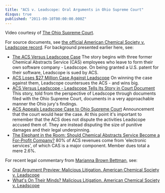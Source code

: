 ```yaml
---
title: "ACS v. Leadscope: Oral Arguments in Ohio Supreme Court"
disqus: true
published: "2011-09-10T00:00:00.000Z"
---
```


Video courtesy of [The Ohio Supreme Court](http://www.supremecourtofohiomedialibrary.org/Media.aspx?fileId=132663).

For source documents, see [the official American Chemical Society v. Leadscope record](http://www.supremecourt.ohio.gov/Clerk/ecms/resultsbycasenumber.asp?year=2010&number=1335). For background presented earlier here, see:

-  [The ACS Versus Leadscope Case](http://depth-first.com/articles/2010/11/03/the-acs-versus-leadscope-case/) The story begins with three former Chemical Abstracts Service (CAS) employees who leave to form their own software company - Leadscope. On being granted a U.S. patent for their software, Leadscope is sued by ACS.
-  [ACS Loses $27 Million Case Against Leadscope](http://depth-first.com/articles/2008/03/28/acs-loses-27-million-case-against-leadscope/) On winning the case against them, Leadscope countersues the ACS - and wins big.
-  [ACS Versus Leadscope - Leadscope Tells Its Story in Court Document](http://depth-first.com/articles/2010/11/04/acs-versus-leadscope-leadscope-tells-its-story-in-court-document/) This story, told from the perspective of Leadscope through documents filed with the Ohio Supreme Court, documents in a very approachable manner the Ohio jury's findings.
-  [ACS Appeals Leadscope Case to Ohio Supreme Court](http://depth-first.com/articles/2010/08/13/acs-appeals-leadscope-case-to-ohio-supreme-court/) Announcement that the court would hear the case. At this point it's important to remember that the ACS does not dispute the  activities Leadscope accused them of. They are instead disputing the size of punitive damages and their legal underpinning.
-  [The Elephant in the Room: Should Chemical Abstracts Service Become a For-Profit Company?](http://depth-first.com/articles/2010/07/01/the-elephant-in-the-room-should-chemical-abstracts-service-become-a-for-profit-company/) 80% of ACS revenues come from 'electronic services', of which CAS is a major component. Member dues total a mere 2.6%.

For recent legal commentary from [Marianna Brown Bettman](http://www.legallyspeakingohio.com/), see:

-  [Oral Argument Preview: Malicious Litigation. American Chemical Society v. Leadscope](http://www.legallyspeakingohio.com/2011/08/oral-argument-preview-malicious-litigation/)
-  [What's On Their Minds? Malicious Litigation. American Chemical Society v. Leadscope](http://www.legallyspeakingohio.com/2011/09/whats-on-their-minds-malicious-litigation-american-chemical-society-v-leadscope/)